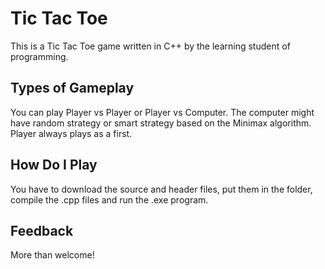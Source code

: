 # Tic Tac Toe

This is a Tic Tac Toe game written in C++ by the learning student of programming. 

## Types of Gameplay

You can play Player vs Player or Player vs Computer. The computer might have random strategy or smart strategy based on the Minimax algorithm.
Player always plays as a first.

## How Do I Play

You have to download the source and header files, put them in the folder, compile the .cpp files and run the .exe program.

## Feedback

More than welcome!